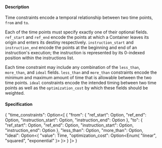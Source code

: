 #### **Description**
Time constraints encode a temporal relationship between two time points, `from` and `to`.

Each of the time points must specify exactly one of their optional fields.
`ref_start` and `ref_end` encode the points at which a Container leaves its origin and enters its destiny respectively.
`instruction_start` and `instruction_end` encode the points at the beginning and end of an instruction's execution; the instruction is represented by its 0-indexed position within the instructions list.

Each time constraint may include any combination of the `less_than`, `more_than`, and `ideal` fields.
`less_than` and `more_than` constraints encode the minimum and maximum amount of time that is allowable between the two time points.
`ideal` constraints encode the intended timing between two time points as well as the `optimization_cost` by which these fields should be weighted.

#### **Specification**
{
  "time_constraints": Option<[
    {
      "from": {
        "ref_start": Option<Container>,
        "ref_end": Option<Container>,
        "instruction_start": Option<Int>,
        "instruction_end": Option<Int>
      },
      "to": {
        "ref_start": Option<Container>,
        "ref_end": Option<Container>,
        "instruction_start": Option<Int>,
        "instruction_end": Option<Int>
      },
      "less_than": Option<Time>,
      "more_than": Option<Time>,
      "ideal": Option<{
        "value": Time,
        "optimization_cost": Option<Enum(
          "linear",
          "squared",
          "exponential"
        )>
      }>
    }
  ]>
}
